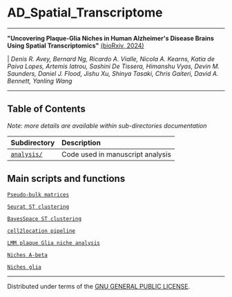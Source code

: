# AD_Spatial_Transcriptome

------------------------------------------------------------------------

**"Uncovering Plaque-Glia Niches in Human Alzheimer's Disease Brains Using Spatial Transcriptomics"** [(bioRxiv, 2024)](https://doi.org/10.1101/2024.09.05.611566)

| *Denis R. Avey, Bernard Ng, Ricardo A. Vialle, Nicola A. Kearns, Katia de Paiva Lopes, Artemis Iatrou, Sashini De Tissera, Himanshu Vyas, Devin M. Saunders, Daniel J. Flood, Jishu Xu, Shinya Tasaki, Chris Gaiteri, David A. Bennett, Yanling Wang*

------------------------------------------------------------------------

## Table of Contents

*Note: more details are available within sub-directories documentation*

| Subdirectory                                                               | Description                      |
|-------------------------------|:----------------------------------------|
| [`analysis/`](https://github.com/RushAlz/AD_Spatial_Transcriptome/tree/main/analysis/) | Code used in manuscript analysis |


## Main scripts and functions

[`Pseudo-bulk matrices`](https://github.com/RushAlz/AD_Spatial_Transcriptome/tree/main/analysis/MakePseudoBulk.Rmd)

[`Seurat ST clustering`](https://github.com/RushAlz/AD_Spatial_Transcriptome/tree/main/analysis/Seurat_script.R)

[`BayesSpace ST clustering`](https://github.com/RushAlz/AD_Spatial_Transcriptome/tree/main/analysis/BayesSpace_script.R)

[`cell2location pipeline`](https://github.com/RushAlz/AD_Spatial_Transcriptome/tree/main/analysis/cell2location_smk/)

[`LMM plaque Glia niche analysis`](https://github.com/RushAlz/AD_Spatial_Transcriptome/tree/main/analysis/plaqueGliaNicheContrastLMM/)

[`Niches A-beta`](https://rushalz.github.io/AD_Spatial_Transcriptome/analysis/Abeta_LRcomparison_GM.html)

[`Niches glia`](hhttps://rushalz.github.io/AD_Spatial_Transcriptome/analysis/GliaNetAbeta_LRcomparison_GM.html)

------------------------------------------------------------------------

Distributed under terms of the [GNU GENERAL PUBLIC LICENSE](/LICENSE).
